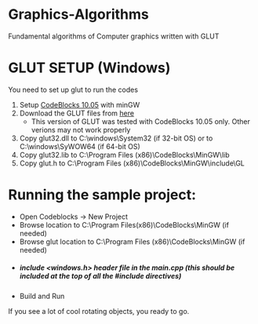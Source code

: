 # Graphics-Algorithms
Fundamental algorithms of Computer graphics written with GLUT


# GLUT SETUP (Windows)
You need to set up glut to run the codes

1. Setup [CodeBlocks 10.05](https://sourceforge.net/projects/codeblocks/files/Binaries/10.05/Windows/codeblocks-10.05mingw-setup.exe/download) with minGW 
2. Download the GLUT files from [here](https://github.com/faridulreza/Graphics-Algorithms/tree/main/glut-3.7.6)
   - This version of GLUT was tested with CodeBlocks 10.05 only. Other verions may not work properly
3. Copy glut32.dll to C:\windows\System32 (if 32-bit OS) or to C:\windows\SyWOW64 (if 64-bit OS)
4. Copy glut32.lib to C:\Program Files (x86)\CodeBlocks\MinGW\lib
5. Copy glut.h to C:\Program Files (x86)\CodeBlocks\MinGW\include\GL


# Running the sample project:
- Open Codeblocks -> New Project
- Browse location to C:\Program Files(x86)\CodeBlocks\MinGW (if needed)
- Browse glut location to C:\Program Files (x86)\CodeBlocks\MinGW (if needed) 
- ##### include <windows.h> header file in the main.cpp (this should be included at the top of all the #include directives) 
- Build and Run

If you see a lot of cool rotating objects, you ready to go.

